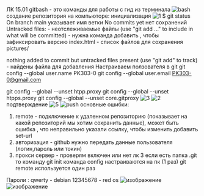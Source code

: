 ЛК 15.01
gitbash - это команды для работы с гид из терминала
![bash](https://github.com/Hottabik/6semestr/assets/113089655/b7031917-6ab5-495c-b330-3c6ce41dbfe5)
создание репозитория на компьюторе: инициализация
![1](https://github.com/Hottabik/6semestr/assets/113089655/64d71d54-65a9-4a44-8f36-2a320f053a7e)
$ git status
On branch main
указывает имя ветки
No commits yet
нет сохранений
Untracked files: - неотслеживаемые файлы 
  (use "git add <file>..." to include in what will be committed) - нужна команда добавить , чтобы зафиксировать версию
        index.html - список файлов для сохранения 
        pictures/

nothing added to commit but untracked files present (use "git add" to track) - найдены файла для добавления 
Настраиваем ползователя в git
git config --global user.name PK303-0
git config --global user.email PK303-0@gmail.com

git config --global --unset htpp.proxy
git config --global --unset htpps.proxy
git config --global --unset core.gitproxy
![3](https://github.com/Hottabik/6semestr/assets/113089655/f7386b4a-239b-410c-957a-1d8241220424)
![2](https://github.com/Hottabik/6semestr/assets/113089655/208ab0c6-cf11-42d0-b307-7322e6fb7ad8)
подтверждение 
![5](https://github.com/Hottabik/6semestr/assets/113089655/0b670c40-5a8a-4a02-8858-f7272fa2595b)
![push](https://github.com/Hottabik/6semestr/assets/113089655/4da52c50-f50c-435b-9826-7a22a6199455)
основные ошибки:
1) remote - подключение к удаленном репозиторию (показывает на какой репозиторий мы хотим сохранить данные), может быть ошибка , что неправильно указали ссылку, чтобы изменить добавить set-url
2) авторизация - github нужно передать данные пользователя (логин,пароль или токин)
3) прокси сервер - проверям включен или нет
лк 3
если есть папка .git то команду git init
команда config настраиваются на пк (1 раз)
git remote используется один раз

Пароли :
qwerty - debian
12345678 - red os
![изображение](https://github.com/Hottabik/6semestr/assets/113089655/7c4fc59d-369f-48c9-aee7-5bce4042e30e)
![изображение](https://github.com/Hottabik/6semestr/assets/113089655/a9c805ff-ee42-420e-9e43-fe7028971dd1)


